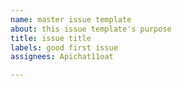 ```yaml
---
name: master issue template
about: this issue template's purpose
title: issue title
labels: good first issue
assignees: Apichat11oat

---
```




